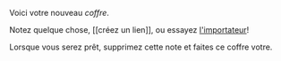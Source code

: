 Voici votre nouveau *coffre*.

Notez quelque chose, [[créez un lien]], ou essayez [l'importateur](https://help.obsidian.md/Plugins/Importer)!

Lorsque vous serez prêt, supprimez cette note et faites ce coffre votre.
